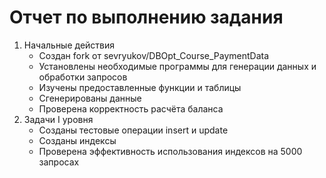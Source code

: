 # Отчет по выполнению задания

1. Начальные действия
   - Cоздан fork от sevryukov/DBOpt_Course_PaymentData
   - Установлены необходимые программы для генерации данных и обработки запросов 
   - Изучены предоставленные функции и таблицы
   - Сгенерированы данные 
   - Проверена корректность расчёта баланса
2. Задачи I уровня
   - Созданы тестовые операции insert и update
   - Созданы индексы 
   - Проверена эффективность использования индексов на 5000 запросах

